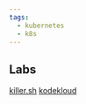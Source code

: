```yaml
---
tags:
  - kubernetes
  - k8s
---
```


## Labs
[killer.sh](https://killer.sh/dashboard)
[kodekloud](https://kodekloud.com/courses/labs-kubernetes-for-the-absolute-beginners-hands-on/)
